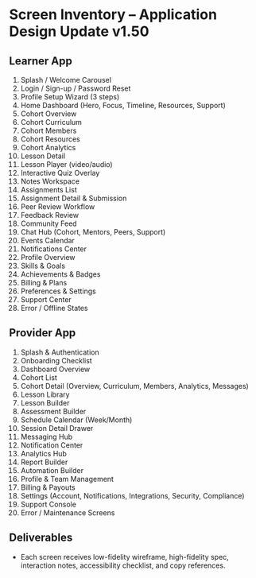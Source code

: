 # Screen Inventory – Application Design Update v1.50

## Learner App
1. Splash / Welcome Carousel
2. Login / Sign-up / Password Reset
3. Profile Setup Wizard (3 steps)
4. Home Dashboard (Hero, Focus, Timeline, Resources, Support)
5. Cohort Overview
6. Cohort Curriculum
7. Cohort Members
8. Cohort Resources
9. Cohort Analytics
10. Lesson Detail
11. Lesson Player (video/audio)
12. Interactive Quiz Overlay
13. Notes Workspace
14. Assignments List
15. Assignment Detail & Submission
16. Peer Review Workflow
17. Feedback Review
18. Community Feed
19. Chat Hub (Cohort, Mentors, Peers, Support)
20. Events Calendar
21. Notifications Center
22. Profile Overview
23. Skills & Goals
24. Achievements & Badges
25. Billing & Plans
26. Preferences & Settings
27. Support Center
28. Error / Offline States

## Provider App
1. Splash & Authentication
2. Onboarding Checklist
3. Dashboard Overview
4. Cohort List
5. Cohort Detail (Overview, Curriculum, Members, Analytics, Messages)
6. Lesson Library
7. Lesson Builder
8. Assessment Builder
9. Schedule Calendar (Week/Month)
10. Session Detail Drawer
11. Messaging Hub
12. Notification Center
13. Analytics Hub
14. Report Builder
15. Automation Builder
16. Profile & Team Management
17. Billing & Payouts
18. Settings (Account, Notifications, Integrations, Security, Compliance)
19. Support Console
20. Error / Maintenance Screens

## Deliverables
- Each screen receives low-fidelity wireframe, high-fidelity spec, interaction notes, accessibility checklist, and copy references.
